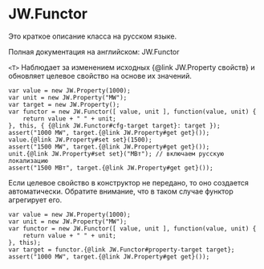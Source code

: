 ﻿# JW.Functor

Это краткое описание класса на русском языке.

Полная документация на английском: JW.Functor

`<T>` Наблюдает за изменением исходных {@link JW.Property свойств} и обновляет
целевое свойство на основе их значений.

    var value = new JW.Property(1000);
    var unit = new JW.Property("MW");
    var target = new JW.Property();
    var functor = new JW.Functor([ value, unit ], function(value, unit) {
        return value + " " + unit;
    }, this, { {@link JW.Functor#cfg-target target}: target });
    assert("1000 MW", target.{@link JW.Property#get get}());
    value.{@link JW.Property#set set}(1500);
    assert("1500 MW", target.{@link JW.Property#get get}());
    unit.{@link JW.Property#set set}("МВт"); // включаем русскую локализацию
    assert("1500 МВт", target.{@link JW.Property#get get}());

Если целевое свойство в конструктор не передано, то оно создается автоматически.
Обратите внимание, что в таком случае функтор агрегирует его.

    var value = new JW.Property(1000);
    var unit = new JW.Property("MW");
    var functor = new JW.Functor([ value, unit ], function(value, unit) {
        return value + " " + unit;
    }, this);
    var target = functor.{@link JW.Functor#property-target target};
    assert("1000 MW", target.{@link JW.Property#get get}());
